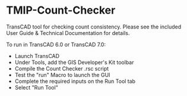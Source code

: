 # TMIP-Count-Checker
TransCAD tool for checking count consistency. 
Please see the included User Guide & Technical Documentation for details.

To run in TransCAD 6.0 or TransCAD 7.0:
* Launch TransCAD
* Under Tools, add the GIS Developer's Kit toolbar
* Compile the Count Checker .rsc script
* Test the "run" Macro to launch the GUI
* Complete the required inputs on the Run Tool tab
* Select "Run Tool"
